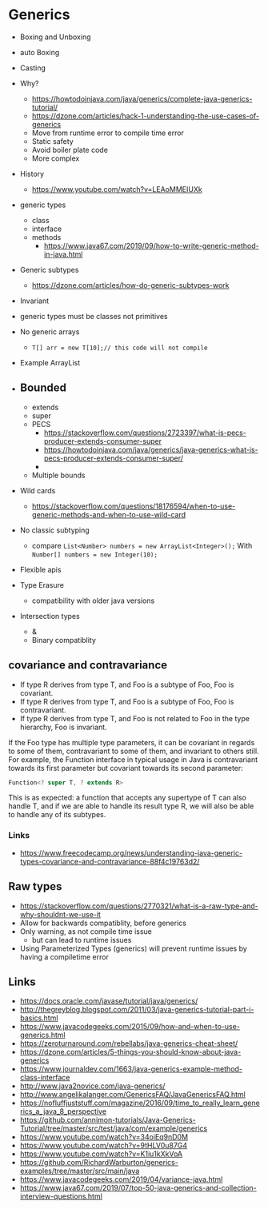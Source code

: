 # Generics

- Boxing and Unboxing
- auto Boxing
- Casting
- Why?
  - https://howtodoinjava.com/java/generics/complete-java-generics-tutorial/
  - https://dzone.com/articles/hack-1-understanding-the-use-cases-of-generics
  - Move from runtime error to compile time error
  - Static safety
  - Avoid boiler plate code
  - More complex
- History
  - https://www.youtube.com/watch?v=LEAoMMEIUXk
- generic types
  - class
  - interface
  - methods
    - https://www.java67.com/2019/09/how-to-write-generic-method-in-java.html
- Generic subtypes
  - https://dzone.com/articles/how-do-generic-subtypes-work
- Invariant
- generic types must be classes not primitives
- No generic arrays
  - `T[] arr = new T[10];// this code will not compile`
- Example ArrayList

- Bounded
    -
  - extends
  - super
  - PECS
    - https://stackoverflow.com/questions/2723397/what-is-pecs-producer-extends-consumer-super
    - https://howtodoinjava.com/java/generics/java-generics-what-is-pecs-producer-extends-consumer-super/
    -
  - Multiple bounds
- Wild cards
  - https://stackoverflow.com/questions/18176594/when-to-use-generic-methods-and-when-to-use-wild-card
- No classic subtyping
  - compare `List<Number> numbers = new ArrayList<Integer>();` With `Number[] numbers = new Integer(10);`
- Flexible apis
- Type Erasure
  - compatibility with older java versions
- Intersection types
  - &
  - Binary compatiblity

## covariance and contravariance
- If type R derives from type T, and Foo<R> is a subtype of Foo<T>, Foo is covariant.
- If type R derives from type T, and Foo<T> is a subtype of Foo<R>, Foo is contravariant.
- If type R derives from type T, and Foo<R> is not related to Foo<T> in the type hierarchy, Foo is invariant.

If the Foo type has multiple type parameters, it can be covariant in regards to some of them, contravariant to some of them, and invariant to others still. For example, the Function interface in typical usage in Java is contravariant towards its first parameter but covariant towards its second parameter:

```java
Function<? super T, ? extends R>
```

This is as expected: a function that accepts any supertype of T can also handle T, and if we are able to handle its result type R, we will also be able to handle any of its subtypes.

### Links
- https://www.freecodecamp.org/news/understanding-java-generic-types-covariance-and-contravariance-88f4c19763d2/

## Raw types

- https://stackoverflow.com/questions/2770321/what-is-a-raw-type-and-why-shouldnt-we-use-it
- Allow for backwards compatiblity, before generics
- Only warning, as not compile time issue
  - but can lead to runtime issues
- Using Parameterized Types (generics) will prevent runtime issues by having a compiletime error

## Links

- https://docs.oracle.com/javase/tutorial/java/generics/
- http://thegreyblog.blogspot.com/2011/03/java-generics-tutorial-part-i-basics.html
- https://www.javacodegeeks.com/2015/09/how-and-when-to-use-generics.html
- https://zeroturnaround.com/rebellabs/java-generics-cheat-sheet/
- https://dzone.com/articles/5-things-you-should-know-about-java-generics
- https://www.journaldev.com/1663/java-generics-example-method-class-interface
- http://www.java2novice.com/java-generics/
- http://www.angelikalanger.com/GenericsFAQ/JavaGenericsFAQ.html
- https://nofluffjuststuff.com/magazine/2016/09/time_to_really_learn_generics_a_java_8_perspective
- https://github.com/annimon-tutorials/Java-Generics-Tutorial/tree/master/src/test/java/com/example/generics
- https://www.youtube.com/watch?v=34oiEq9nD0M
- https://www.youtube.com/watch?v=9tHLV0u87G4
- https://www.youtube.com/watch?v=K1iu1kXkVoA
- https://github.com/RichardWarburton/generics-examples/tree/master/src/main/java
- https://www.javacodegeeks.com/2019/04/variance-java.html
- https://www.java67.com/2019/07/top-50-java-generics-and-collection-interview-questions.html
